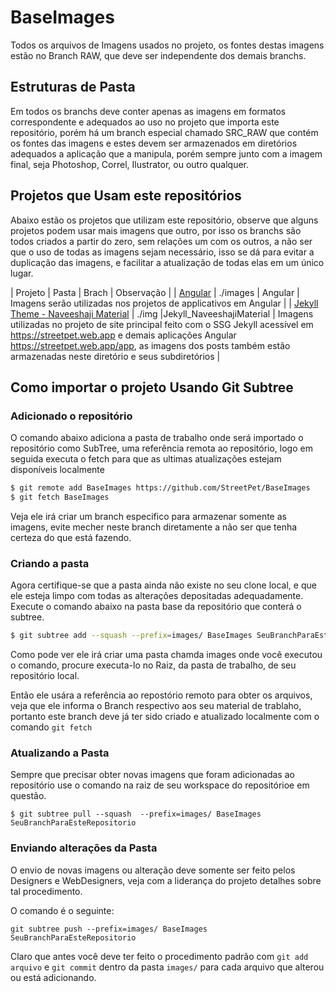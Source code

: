 BaseImages
==========

Todos os arquivos de Imagens usados no projeto, os fontes destas imagens estão no Branch RAW, que deve ser independente dos demais branchs.

## Estruturas de Pasta

Em todos os branchs deve conter apenas as imagens em formatos correspondente e adequados ao uso no projeto que importa este repositório, porém há um branch especial chamado SRC_RAW que contém os fontes das imagens e estes devem ser armazenados em diretórios adequados a aplicação que a manipula, porém sempre junto com a imagem final, seja Photoshop, Correl, Ilustrator, ou outro qualquer.

## Projetos que Usam este repositórios

Abaixo estão os projetos que utilizam este repositório, observe que alguns projetos podem usar mais imagens que outro, por isso os branchs são todos criados a partir do zero, sem relações um com os outros, a não ser que o uso de todas as imagens sejam necessário, isso se dá para evitar a duplicação das imagens, e facilitar a atualização de todas elas em um único lugar.

| Projeto | Pasta | Brach | Observação |
| [Angular](https://github.com/StreetPet/Angular) | ./images | Angular | Imagens serão utilizadas nos projetos de applicativos em Angular |
| [Jekyll Theme - Naveeshaji Material](https://github.com/StreetPet/jekyll-theme-naveenshaji-material) | ./img |Jekyll_NaveeshajiMaterial | Imagens utilizadas no projeto de site principal feito com o SSG Jekyll acessível em https://streetpet.web.app e demais aplicações Angular https://streetpet.web.app/app, as imagens dos posts também estão armazenadas neste diretório e seus subdiretórios |

## Como importar o projeto Usando Git Subtree

### Adicionado o repositório

O comando abaixo adiciona a pasta de trabalho onde será importado o repositório como SubTree, uma referência remota ao repositório, logo em seguida executa o fetch para que as ultimas atualizações estejam disponíveis localmente

``` Bash
$ git remote add BaseImages https://github.com/StreetPet/BaseImages
$ git fetch BaseImages
```

Veja ele irá criar um branch especifico para armazenar somente as imagens, evite mecher neste branch diretamente a não ser que tenha certeza do que está fazendo.


### Criando a pasta

Agora certifique-se que a pasta ainda não existe no seu clone local, e que ele esteja limpo com todas as alterações depositadas adequadamente. Execute o comando abaixo na pasta base da repositório que conterá o subtree.

```Bash
$ git subtree add --squash --prefix=images/ BaseImages SeuBranchParaEsteRepositorio
```

Como pode ver ele irá criar uma pasta chamda images  onde você executou o comando, procure executa-lo no Raiz, da pasta de trabalho, de seu repositório local.

Então ele usára a referência ao repostório remoto para obter os arquivos, veja que ele informa o Branch respectivo aos seu material de trablaho, portanto este branch deve já ter sido criado e atualizado localmente com o comando `git fetch`

### Atualizando a Pasta

Sempre que precisar obter novas imagens que foram adicionadas ao repositório use o comando na raiz de seu workspace do repositórioe em questão.

```
$ git subtree pull --squash  --prefix=images/ BaseImages SeuBranchParaEsteRepositorio
```

### Enviando alterações da Pasta

O envio de novas imagens ou alteração deve somente ser feito pelos Designers e WebDesigners, veja com a liderança do projeto detalhes sobre tal procedimento.

O comando é o seguinte:

```
git subtree push --prefix=images/ BaseImages SeuBranchParaEsteRepositorio
```

Claro que antes você deve ter feito o procedimento padrão com `git add arquivo` e `git commit` dentro da pasta `images/` para cada arquivo que alterou ou está adicionando.